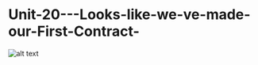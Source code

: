 # Unit-20---Looks-like-we-ve-made-our-First-Contract-

![alt text](https://user-images.githubusercontent.com/74943644/120255694-90602f80-c25a-11eb-842a-d1f62365fe05.png)

